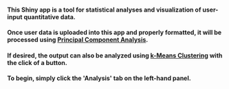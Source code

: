 #### **This Shiny app is a tool for statistical analyses and visualization of user-input quantitative data.**  

#### Once user data is uploaded into this app and properly formatted, it will be processed using [Principal Component Analysis](https://en.wikipedia.org/wiki/Principal_component_analysis).

#### If desired, the output can also be analyzed using [k-Means Clustering](https://en.wikipedia.org/wiki/K-means_clustering) with the click of a button.  

#### To begin, simply click the 'Analysis' tab on the left-hand panel.